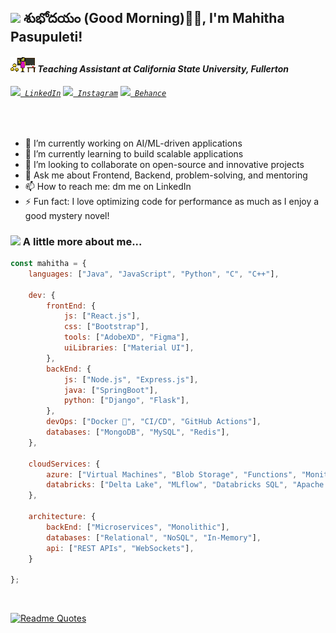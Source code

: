 <h2><img src="https://emojis.slackmojis.com/emojis/images/1531849430/4246/blob-sunglasses.gif?1531849430" width="30"/> శుభోదయం (Good Morning)🙏🏻, I'm Mahitha Pasupuleti! </h2>

<h4><img src="images/teaching.gif" width="40"><em> Teaching Assistant at California State University, Fullerton</em></h4>

<h6>
  <code><a href="https://www.linkedin.com/in/mahitha-pasupuleti/" title="LinkedIn Profile"><img width="20" src="https://cdn.jsdelivr.net/gh/devicons/devicon@latest/icons/linkedin/linkedin-original.svg"> LinkedIn</a></code>
  <code><a href="https://www.instagram.com/pasupuleti_mahitha/" title="Instagram Profile"><img width="25" src="https://img.icons8.com/?size=100&id=Xy10Jcu1L2Su&format=png&color=000000"> Instagram</a></code>
  <code><a href="https://www.behance.net/mahithapasupuleti" title="Behance Profile"><img width="20" src="https://cdn.jsdelivr.net/gh/devicons/devicon@latest/icons/behance/behance-original.svg"> Behance</a></code>
</h6>

<br />

- 🔭 I’m currently working on AI/ML-driven applications
- 🌱 I’m currently learning to build scalable applications
- 👯 I’m looking to collaborate on open-source and innovative projects
- 💬 Ask me about Frontend, Backend, problem-solving, and mentoring
- 📫 How to reach me: dm me on LinkedIn
- ⚡ Fun fact: I love optimizing code for performance as much as I enjoy a good mystery novel!

### <img src="https://media.giphy.com/media/VgCDAzcKvsR6OM0uWg/giphy.gif" width="50"> A little more about me...  

```javascript
const mahitha = {
    languages: ["Java", "JavaScript", "Python", "C", "C++"],
    
    dev: {
        frontEnd: {
            js: ["React.js"],
            css: ["Bootstrap"],
            tools: ["AdobeXD", "Figma"],
            uiLibraries: ["Material UI"],
        },
        backEnd: {
            js: ["Node.js", "Express.js"],
            java: ["SpringBoot"],
            python: ["Django", "Flask"],
        },
        devOps: ["Docker 🐳", "CI/CD", "GitHub Actions"],
        databases: ["MongoDB", "MySQL", "Redis"],
    },

    cloudServices: {
        azure: ["Virtual Machines", "Blob Storage", "Functions", "Monitor", "Cosmos DB", "Azure SQL"],
        databricks: ["Delta Lake", "MLflow", "Databricks SQL", "Apache Spark", "Apache Kafka", "Unity Catalog"]
    },
    
    architecture: {
        backEnd: ["Microservices", "Monolithic"],
        databases: ["Relational", "NoSQL", "In-Memory"],
        api: ["REST APIs", "WebSockets"],
    }

};
```
<!--
<h3> 🚀 &nbsp;Some Languages and Stack I Have Used and Learned</h3>
<p align="left">
<img src="https://cdn.jsdelivr.net/gh/devicons/devicon@latest/icons/java/java-original-wordmark.svg" alt="java" width="45" height="45" />
<img src="https://cdn.jsdelivr.net/gh/devicons/devicon@latest/icons/javascript/javascript-plain.svg" alt="javascript" width="45" height="45" />
<img src="https://cdn.jsdelivr.net/gh/devicons/devicon@latest/icons/react/react-original-wordmark.svg" alt="react" width="45" height="45" />
<img src="https://cdn.jsdelivr.net/gh/devicons/devicon@latest/icons/spring/spring-original-wordmark.svg" alt="spring-boot" width="45" height="45" />     
<img src="https://cdn.jsdelivr.net/gh/devicons/devicon@latest/icons/cplusplus/cplusplus-original.svg" alt="c++" width="45" height="45" />
<img src="https://cdn.jsdelivr.net/gh/devicons/devicon@latest/icons/c/c-original.svg" alt="c" width="45" height="45" />
<img src="https://cdn.jsdelivr.net/gh/devicons/devicon@latest/icons/python/python-original.svg" alt="python" width="45" height="45" />
<img src="https://cdn.jsdelivr.net/gh/devicons/devicon@latest/icons/html5/html5-plain-wordmark.svg" alt="html" width="45" height="45" />
<img src="https://cdn.jsdelivr.net/gh/devicons/devicon@latest/icons/css3/css3-plain-wordmark.svg" alt="css" width="45" height="45" />
          
</p>

<h3> 🎸 &nbsp;Some I Have Used and Learned</h3>
<p align="left">
<img src="https://cdn.jsdelivr.net/gh/devicons/devicon/icons/vscode/vscode-original.svg" alt="vscode" width="45" height="45" />
<img src="https://cdn.jsdelivr.net/gh/devicons/devicon@latest/icons/azure/azure-original.svg" alt="azure" width="45" height="45" />
<img src="https://cdn.jsdelivr.net/gh/devicons/devicon@latest/icons/azuresqldatabase/azuresqldatabase-original.svg" alt="sql" width="45" height="45" />
<img src="https://cdn.jsdelivr.net/gh/devicons/devicon@latest/icons/amazonwebservices/amazonwebservices-plain-wordmark.svg" alt="sql" width="45" height="45" />
<img src="https://cdn.jsdelivr.net/gh/devicons/devicon@latest/icons/anaconda/anaconda-original.svg" alt="anaconda" width="45" height="45" />
<img src="https://cdn.jsdelivr.net/gh/devicons/devicon@latest/icons/nodejs/nodejs-plain-wordmark.svg" alt="node.js" width="45" height="45" />
<img src="https://cdn.jsdelivr.net/gh/devicons/devicon@latest/icons/mongodb/mongodb-plain-wordmark.svg" alt="mongodb" width="45" height="45" />
<img src="https://cdn.jsdelivr.net/gh/devicons/devicon@latest/icons/figma/figma-original.svg" alt="figma" width="45" height="45" />
<img src="https://cdn.jsdelivr.net/gh/devicons/devicon@latest/icons/xd/xd-original.svg" alt="adobexd" width="45" height="45" />
<img src="https://cdn.jsdelivr.net/gh/devicons/devicon@latest/icons/linux/linux-original.svg" alt="linux" width="45" height="45" />
-->

<br />

<p align="left">
  
[![Readme Quotes](https://quotes-github-readme.vercel.app/api?type=horizontal&theme=dracula)](https://github.com/piyushsuthar/github-readme-quotes)

</p>

<!--
### <img src="images/bunmusicq.gif" width="30" /> &nbsp;Currently listening to...

[![spotify-github-profile](https://spotify-github-profile.kittinanx.com/api/view?uid=31jojgnkvnewx4tdhv22ei76ashm&cover_image=true?theme=dracula&show_offline=false&background_color=121212&interchange=false&bar_color=53b14f&bar_color_cover=false)](https://github.com/kittinan/spotify-github-profile)
-->
